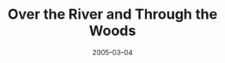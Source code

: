 ---
title: Over the River and Through the Woods
date: 2005-03-04
closing_date: 2005-03-19
layout: productions
playbill:
Theatre: Theatre Jacksonville
Venue: Little Theatre
cast:
- Nick Cristano: Michael Smithgall
- Frank Gianelli: Russ Kirk
- Aida Gianelli: Susan Carcaba
- Nunzio Cristano: Mark Wright
- Emma Cristano: Susan Pope
- Caitlin O'Hare: Tina Moroni
crew:
- Artistic Director: Jean Tait
- Technical Direcor: Jeffery L. Wagoner
- Scenic Design: Kelly J. Wagoner
- Lighting Design: Jeffery L. Wagoner
- Costume Design: Audrey Wagner
- Stage Manager: Michelle Simkulet
- Assistant Technical Director: Peter van Vliet
- Assistant Stage Manager: Sara Green
- Set Dressings: Kelly J. Wagoner
- Properties: Carole Ficheria
- Sound Design:
  - Michelle Simkulet
  - Jean Tait
- Light Board Operation: Gloria Pepe
- Sound Board Operator: Michelle Simkulet
- Running Crew: Carole Ficheria
- Set Construction:
  - Nicole Blue
  - Jon Brenan
  - Emily Cabrera
  - Laura Hutton
  - Gloria Pepe
  - Peter van Vliet
  - Kelly J. Wagoner
external_links:
---